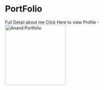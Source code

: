 # PortFolio
Full Detail about me
Click Here to view Profile - <a href="https://anand-baghel.github.io/PortFolio/"><img src="" alt="Anand Portfolio" width="200"/></a>
